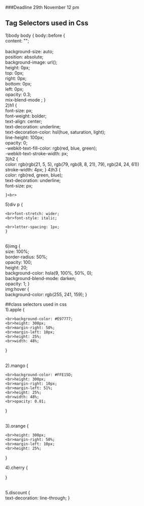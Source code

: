 ###Deadline 29th November 12 pm 
## Tag Selectors used in Css
1)body
  body {
body::before {
    <br>content: ""; <br>
    <br>background-size: auto;
    <br>position: absolute;
    <br>background-image: url();
    <br>height: 0px;
    <br>top: 0px;
    <br>right: 0px;
    <br>bottom: 0px;
    <br>left: 0px;
    <br>opacity: 0.3;
    <br>mix-blend-mode ;
  }<br>
2)h1 {
    <br>font-size: px;
    <br>font-weight: bolder;
    <br>text-align: center;
    <br>text-decoration: underline;
   <br> text-decoration-color: hsl(hue, saturation, light);
    <br>line-height: 100px;
    <br>opacity: 0;
    <br>-webkit-text-fill-color: rgb(red, blue, green);
    <br>-webkit-text-stroke-width: px;
 <br>3)h2 {
    <br>color: rgb(rgb(21, 5, 5), rgb(79, rgb(8, 8, 21), 79), rgb(24, 24, 61))
    <br>stroke-width: 4px;
      }
  4)h3 {
    <br>color: rgb(red, green, blue);
    <br>text-decoration: underline;
    <br>font-size: px;

    }<br>
  5)div p {
   
    <br>font-stretch: wider;
    <br>font-style: italic;
   
    <br>letter-spacing: 1px;
    }


   <br>6)img {
    <br>size: 100%;
    <br>border-radius: 50%;
    <br>opacity: 100;
    <br>height: 20;
    <br>background-color: hsla(9, 100%, 50%, 0);
    <br>background-blend-mode: darken;
    <br>opacity: 1;
  }<br>
  img:hover {
    <br>background-color: rgb(255, 241, 159);
    }
    
##class selectors used in css
<br>1).apple {
   
    <br>background-color: #E97777;
    <br>height: 300px;
    <br>margin-right: 50%;
    <br>margin-left: 10px;
    <br>height: 25%;
    <br>width: 48%;

}

<br>2).mango {
    
    <br>background-color: #FFE15D;
    <br>height: 300px;
    <br>margin-right: 10px;
    <br>margin-left: 51%;
    <br>height: 25%;
    <br>width: 48%;
    <br>opacity: 0.81;
}<br>

<br>3).orange {
  
    <br>height: 300px;
    <br>margin-right: 50%;
    <br>margin-left: 10px;
    <br>height: 25%;

}<br>

4).cherry {

  }

 <br>5.discount {
    <br>text-decoration: line-through;
}
    
